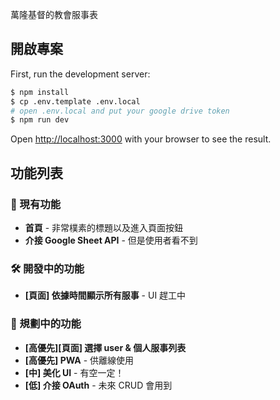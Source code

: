 萬隆基督的教會服事表

## 開啟專案

First, run the development server:

```bash
$ npm install
$ cp .env.template .env.local
# open .env.local and put your google drive token
$ npm run dev
```

Open [http://localhost:3000](http://localhost:3000) with your browser to see the result.

## 功能列表

### 🚀 現有功能

-   **首頁** - 非常樸素的標題以及進入頁面按鈕
-   **介接 Google Sheet API** - 但是使用者看不到

### 🛠️ 開發中的功能

-   **[頁面] 依據時間顯示所有服事** - UI 趕工中

### 📅 規劃中的功能

-   **[高優先][頁面] 選擇 user & 個人服事列表**
-   **[高優先] PWA** - 供離線使用
-   **[中] 美化 UI** - 有空一定！
-   **[低] 介接 OAuth** - 未來 CRUD 會用到
